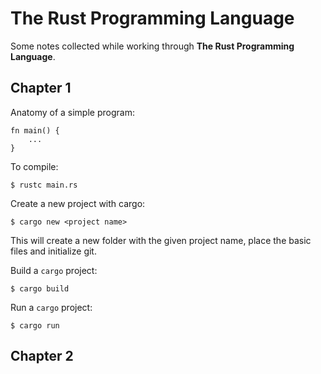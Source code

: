 # __The Rust Programming Language__

Some notes collected while working through __The Rust Programming Language__.  

## Chapter 1

Anatomy of a simple program:

    fn main() {
        ...
    }

To compile:  

    $ rustc main.rs

Create a new project with cargo:  

    $ cargo new <project name>

This will create a new folder with the given project name, place the basic files and initialize git.

Build a `cargo` project:  

    $ cargo build  

Run a `cargo` project:

    $ cargo run  


## Chapter 2


